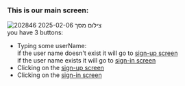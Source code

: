 
### This is our main screen:
![צילום מסך 2025-02-06 202846](https://github.com/user-attachments/assets/c6d0b59d-a46a-44bf-906b-5d55f294bb40)
  <br> you have 3 buttons:<br>
* Typing some userName:  
    if the user name doesn't exist it will go to [sign-up screen](sign-up_screen.md)  
    if the user name exists it will go to [sign-in screen](sign-in_screen.md)
* Clicking on the [sign-up screen](sign-up_screen.md)
* Clicking on the [sign-in screen](sign-in_screen.md)

